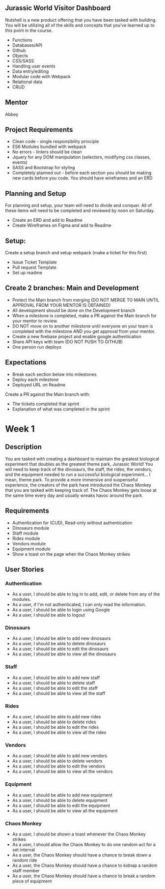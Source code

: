 ## Jurassic World Visitor Dashboard
Nutshell is a new product offering that you have been tasked with building. You will be utilizing all of the skills and concepts that you've learned up to this point in the course.
- Functions
- Databases/API
- Github
- Objects
- CSS/SASS
- Handling user events
- Data entry/editing
- Modular code with Webpack
- Relational data
- CRUD

## Mentor
Abbey

## Project Requirements
- Clean code - single responsibility principle
- ES6 Modules bundled with webpack
- No errors - linters should be clean
- Jquery for any DOM manipulation (selectors, modifying css classes, events)
- SASS and Bootstrap for styling
- Completely planned out - before each section you should be making new cards before you code. You should have wireframes and an ERD

## Planning and Setup
For planning and setup, your team will need to divide and conquer. All of these items will need to be completed and reviewed by noon on Saturday.
- Create an ERD and add to Readme
- Create Wireframes on Figma and add to Readme

## Setup:
Create a setup branch and setup webpack (make a ticket for this first)
- Issue Ticket Template
- Pull request Template
- Set up readme

## Create 2 branches: Main and Development
- Protect the Main branch from merging (DO NOT MERGE TO MAIN UNTIL APPROVAL FROM YOUR MENTOR IS OBTAINED)
- All development should be done on the Development branch
- When a milestone is completed, make a PR against the Main branch for your mentor to review.
- DO NOT move on to another milestone until everyone on your team is completed with the milestone AND you get approval from your mentor.
- Create a new firebase project and enable google authentication
- Share API keys with team (DO NOT PUSH TO GITHUB)
- One person run deploys

## Expectations
- Break each section below into milestones
- Deploy each milestone
- Deployed URL on Readme

Create a PR against the Main branch with:
- The tickets completed that sprint
- Explanation of what was completed in the sprint

# Week 1
## Description
You are tasked with creating a dashboard to maintain the greatest biological experiment that doubles as the greatest theme park, Jurassic World! You will need to keep track of the dinosaurs, the staff, the rides, the vendors, and the equipment needed to run a successful biological experiment... I mean, theme park. To provide a more immersive and suspenseful experience, the creators of the park have introduced the Chaos Monkey that you are tasked with keeping track of. The Chaos Monkey gets loose at the same time every day and usually wreaks havoc around the park.

## Requirements
- Authentication for (CUD), Read-only without authentication
- Dinosaurs module
- Staff module
- Rides module
- Vendors module
- Equipment module
- Show a toast on the page when the Chaos Monkey strikes
## User Stories

### Authentication
- As a user, I should be able to log in to add, edit, or delete from any of the modules.
- As a user, if I'm not authenticated, I can only read the information.
- As a user, I should be able to login using Google
- As a user, I should be able to logout

### Dinosaurs
- As a user, I should be able to add new dinosaurs
- As a user, I should be able to delete dinosaurs
- As a user, I should be able to edit the dinosaurs
- As a user, I should be able to view all the dinosaurs

### Staff
- As a user, I should be able to add new staff
- As a user, I should be able to delete staff
- As a user, I should be able to edit the staff
- As a user, I should be able to view all the staff

### Rides
- As a user, I should be able to add new rides
- As a user, I should be able to delete rides
- As a user, I should be able to edit the rides
- As a user, I should be able to view all the rides

### Vendors
- As a user, I should be able to add new vendors
- As a user, I should be able to delete vendors
- As a user, I should be able to edit the vendors
- As a user, I should be able to view all the vendors

### Equipment
- As a user, I should be able to add new equipment
- As a user, I should be able to delete equipment
- As a user, I should be able to edit the equipment
- As a user, I should be able to view all the equipment

### Chaos Monkey
- As a user, I should be shown a toast whenever the Chaos Monkey strikes
- As a user, I should allow the Chaos Monkey to do one random act for a set interval
- As a user, the Chaos Monkey should have a chance to break down a random ride
- As a user, the Chaos Monkey should have a chance to kidnap a random staff member
- As a user, the Chaos Monkey should have a chance to break a random piece of equipment